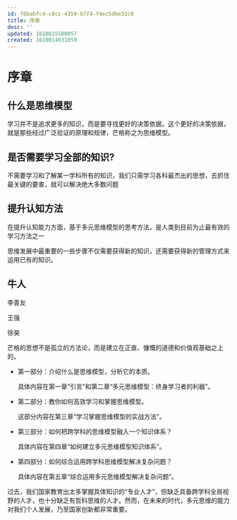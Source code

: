 ```yaml
---
id: f8babfc4-c8cc-4359-b7f4-f4ec5dbe32c8
title: 序章
desc: ''
updated: 1610015500057
created: 1610014031059
---
```


# 序章

## 什么是思维模型

学习并不是追求更多的知识，而是要寻找更好的决策依据。这个更好的决策依据，就是那些经过广泛验证的原理和规律，芒格称之为思维模型。

## 是否需要学习全部的知识?

不需要学习和了解某一学科所有的知识，我们只需学习各科最杰出的思想，去抓住最关键的要害，就可以解决绝大多数问题

## 提升认知方法

在提升认知能力方面，基于多元思维模型的思考方法，是人类到目前为止最有效的学习方法之一

思维发展中最重要的一些步骤不仅需要获得新的知识，还需要获得新的管理方式来运用已有的知识。

## 牛人

李善友

王强

徐昊

芒格的思想不是孤立的方法论，而是建立在正直、慷慨的道德和价值观基础之上的。


* 第一部分：介绍什么是思维模型，分析它的本质。

  具体内容在第一章“引言”和第二章“多元思维模型：终身学习者的利器”。

* 第二部分：教你如何高效学习和掌握思维模型。

  这部分内容在第三章“学习掌握思维模型的实战方法”。

* 第三部分：如何把跨学科的思维模型融入一个知识体系？

  具体内容在第四章“如何建立多元思维模型知识体系”。

* 第四部分：如何综合运用跨学科思维模型解决复杂问题？

  具体内容在第五章“综合运用多元思维模型解决复杂问题”。

过去，我们国家教育出太多掌握具体知识的“专业人才”，但缺乏具备跨学科全局视野的人才，也十分缺乏有哲科思维的人才。然而，在未来的时代，多元思维的能力对我们个人发展，乃至国家创新都非常重要。